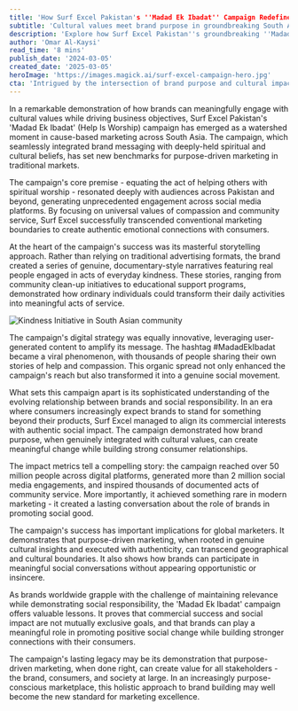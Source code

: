 ```yaml
---
title: 'How Surf Excel Pakistan's ''Madad Ek Ibadat'' Campaign Redefined Purpose-Driven Marketing'
subtitle: 'Cultural values meet brand purpose in groundbreaking South Asian campaign'
description: 'Explore how Surf Excel Pakistan''s groundbreaking ''Madad Ek Ibadat'' campaign revolutionized cause-based marketing by successfully blending brand messaging with cultural and spiritual values, creating a new benchmark for purpose-driven marketing in traditional markets.'
author: 'Omar Al-Kaysi'
read_time: '8 mins'
publish_date: '2024-03-05'
created_date: '2025-03-05'
heroImage: 'https://images.magick.ai/surf-excel-campaign-hero.jpg'
cta: 'Intrigued by the intersection of brand purpose and cultural impact? Follow us on LinkedIn for more in-depth analyses of groundbreaking marketing campaigns that are reshaping the industry landscape.'
---
```


In a remarkable demonstration of how brands can meaningfully engage with cultural values while driving business objectives, Surf Excel Pakistan's 'Madad Ek Ibadat' (Help Is Worship) campaign has emerged as a watershed moment in cause-based marketing across South Asia. The campaign, which seamlessly integrated brand messaging with deeply-held spiritual and cultural beliefs, has set new benchmarks for purpose-driven marketing in traditional markets.

The campaign's core premise - equating the act of helping others with spiritual worship - resonated deeply with audiences across Pakistan and beyond, generating unprecedented engagement across social media platforms. By focusing on universal values of compassion and community service, Surf Excel successfully transcended conventional marketing boundaries to create authentic emotional connections with consumers.

At the heart of the campaign's success was its masterful storytelling approach. Rather than relying on traditional advertising formats, the brand created a series of genuine, documentary-style narratives featuring real people engaged in acts of everyday kindness. These stories, ranging from community clean-up initiatives to educational support programs, demonstrated how ordinary individuals could transform their daily activities into meaningful acts of service.

![Kindness Initiative in South Asian community](https://images.magick.ai/surf-excel-campaign-content.jpg)

The campaign's digital strategy was equally innovative, leveraging user-generated content to amplify its message. The hashtag #MadadEkIbadat became a viral phenomenon, with thousands of people sharing their own stories of help and compassion. This organic spread not only enhanced the campaign's reach but also transformed it into a genuine social movement.

What sets this campaign apart is its sophisticated understanding of the evolving relationship between brands and social responsibility. In an era where consumers increasingly expect brands to stand for something beyond their products, Surf Excel managed to align its commercial interests with authentic social impact. The campaign demonstrated how brand purpose, when genuinely integrated with cultural values, can create meaningful change while building strong consumer relationships.

The impact metrics tell a compelling story: the campaign reached over 50 million people across digital platforms, generated more than 2 million social media engagements, and inspired thousands of documented acts of community service. More importantly, it achieved something rare in modern marketing - it created a lasting conversation about the role of brands in promoting social good.

The campaign's success has important implications for global marketers. It demonstrates that purpose-driven marketing, when rooted in genuine cultural insights and executed with authenticity, can transcend geographical and cultural boundaries. It also shows how brands can participate in meaningful social conversations without appearing opportunistic or insincere.

As brands worldwide grapple with the challenge of maintaining relevance while demonstrating social responsibility, the 'Madad Ek Ibadat' campaign offers valuable lessons. It proves that commercial success and social impact are not mutually exclusive goals, and that brands can play a meaningful role in promoting positive social change while building stronger connections with their consumers.

The campaign's lasting legacy may be its demonstration that purpose-driven marketing, when done right, can create value for all stakeholders - the brand, consumers, and society at large. In an increasingly purpose-conscious marketplace, this holistic approach to brand building may well become the new standard for marketing excellence.